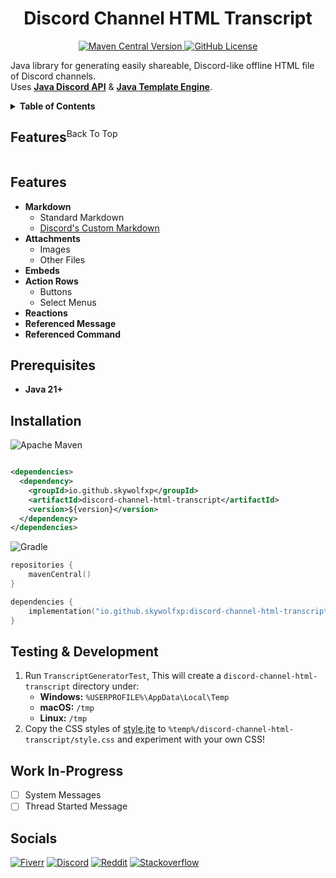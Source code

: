 <h1 align="center">Discord Channel HTML Transcript</h1>

<p align="center">
    <a href="https://central.sonatype.com/artifact/io.github.skywolfxp/discord-channel-html-transcript">
        <img
            alt="Maven Central Version"
            src="https://img.shields.io/maven-central/v/io.github.skywolfxp/discord-channel-html-transcript?style=for-the-badge&color=%2300c800"
        >
    </a>
    <a href="https://github.com/SkyWolfXP/discord-channel-html-transcript/blob/main/LICENSE">
        <img
            alt="GitHub License"
            src="https://img.shields.io/github/license/SkyWolfXP/discord-channel-html-transcript?style=for-the-badge&color=%2300c800"
        >
    </a>
</p>

Java library for generating easily shareable, Discord-like offline HTML file of Discord channels.\
Uses [**Java Discord API**](https://github.com/discord-jda/JDA) & [**Java Template Engine**](https://github.com/casid/jte/).

<details>
  <summary><strong>Table of Contents</strong></summary>
  <ol>
    <li><a href="#features">Features</a></li>
    <li><a href="#prerequisites">Prerequisites</a></li>
    <li><a href="#installation">Installation</a></li>
    <li><a href="#testing--development">Testing & Development</a></li>
    <li><a href="#socials">Socials</a></li>
  </ol>
</details>

<div style="display: flex; flex-grow: 1; align-items: center;">
<h2>Features</h2>
<p>Back To Top</p>
</div>

## Features

- **Markdown**
    - Standard Markdown
    - [Discord's Custom Markdown](https://support.discord.com/hc/en-us/articles/210298617-Markdown-Text-101-Chat-Formatting-Bold-Italic-Underline)
- **Attachments**
    - Images
    - Other Files
- **Embeds**
- **Action Rows**
    - Buttons
    - Select Menus
- **Reactions**
- **Referenced Message**
- **Referenced Command**

## Prerequisites

- **Java 21+**

## Installation

![Apache Maven](https://img.shields.io/badge/Maven-C71A36?style=for-the-badge&logo=Apache+Maven&logoColor=FFFFFF)

```xml

<dependencies>
  <dependency>
    <groupId>io.github.skywolfxp</groupId>
    <artifactId>discord-channel-html-transcript</artifactId>
    <version>${version}</version>
  </dependency>
</dependencies>
```

![Gradle](https://img.shields.io/badge/Gradle-02303A?style=for-the-badge&logo=Gradle&logoColor=FFFFFF)

```kts
repositories {
    mavenCentral()
}

dependencies {
    implementation("io.github.skywolfxp:discord-channel-html-transcript:${version}")
}
```

## Testing & Development

1. Run `TranscriptGeneratorTest`, This will create a `discord-channel-html-transcript` directory under:
    - **Windows:** `%USERPROFILE%\AppData\Local\Temp`
    - **macOS:** `/tmp`
    - **Linux:** `/tmp`
2. Copy the CSS styles
   of [style.jte](https://github.com/SkyWolfXP/discord-channel-html-transcript/blob/main/src/main/resources/template/css/style.jte)
   to `%temp%/discord-channel-html-transcript/style.css` and experiment with your own CSS!

## Work In-Progress

- [ ] System Messages
- [ ] Thread Started Message

## Socials

[![Fiverr](https://img.shields.io/badge/%40SkyWolfXP-FFFFFF?style=flat-square&logo=fiverr&logoColor=FFFFFF&logoSize=auto&color=%231DBF73)](https://www.fiverr.com/skywolfxp) [![Discord](https://img.shields.io/badge/%40SkyWolfXP-FFFFFF?style=flat-square&logo=discord&logoColor=FFFFFF&color=%235865F2)](https://discord.com/users/545902760453996546) [![Reddit](https://img.shields.io/badge/u%2FSkyWolfXP-FFFFFF?style=flat-square&logo=reddit&logoColor=FFFFFF&color=%23FF4500)](https://reddit.com/user/skywolfxp) [![Stackoverflow](https://img.shields.io/badge/SkyWolfXP-FFFFFF?style=flat-square&logo=stackoverflow&logoColor=FFFFFF&color=%23F58025)](https://stackoverflow.com/users/16410630)